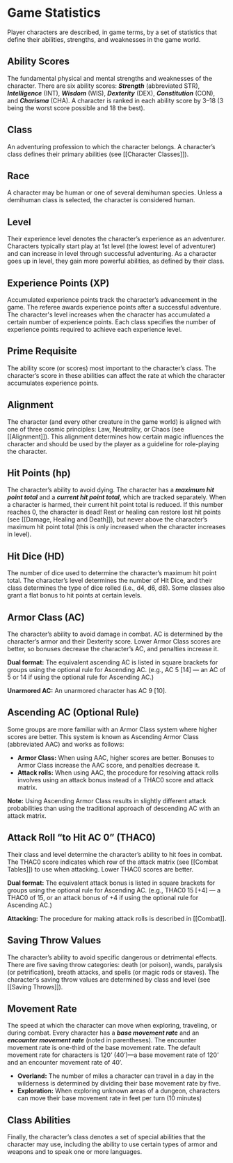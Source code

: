 # Game Statistics

Player characters are described, in game terms, by a set of statistics that define their abilities, strengths, and weaknesses in the game world.

## Ability Scores

The fundamental physical and mental strengths and weaknesses of the character. There are six ability scores: ***Strength*** (abbreviated STR), ***Intelligence*** (INT), ***Wisdom*** (WIS), ***Dexterity*** (DEX), ***Constitution*** (CON), and ***Charisma*** (CHA). A character is ranked in each ability score by 3–18 (3 being the worst score possible and 18 the best).

## Class

An adventuring profession to which the character belongs. A character’s class defines their primary abilities (see [[Character Classes]]).

## Race

A character may be human or one of several demihuman species. Unless a demihuman class is selected, the character is considered human.

## Level

Their experience level denotes the character’s experience as an adventurer. Characters typically start play at 1st level (the lowest level of adventurer) and can increase in level through successful adventuring. As a character goes up in level, they gain more powerful abilities, as defined by their class.

## Experience Points (XP)

Accumulated experience points track the character’s advancement in the game. The referee awards experience points after a successful adventure. The character's level increases when the character has accumulated a certain number of experience points. Each class specifies the number of experience points required to achieve each experience level.

## Prime Requisite

The ability score (or scores) most important to the character’s class. The character’s score in these abilities can affect the rate at which the character accumulates experience points.

## Alignment

The character (and every other creature in the game world) is aligned with one of three cosmic principles: Law, Neutrality, or Chaos (see [[Alignment]]). This alignment determines how certain magic influences the character and should be used by the player as a guideline for role-playing the character.

## Hit Points (hp)

The character’s ability to avoid dying. The character has a ***maximum hit point total*** and a ***current hit point total***, which are tracked separately. When a character is harmed, their current hit point total is reduced. If this number reaches 0, the character is dead! Rest or healing can restore lost hit points (see [[Damage, Healing and Death]]), but never above the character’s maximum hit point total (this is only increased when the character increases in level).

## Hit Dice (HD)

The number of dice used to determine the character’s maximum hit point total. The character’s level determines the number of Hit Dice, and their class determines the type of dice rolled (i.e., d4, d6, d8). Some classes also grant a flat bonus to hit points at certain levels.

## Armor Class (AC)

The character’s ability to avoid damage in combat. AC is determined by the character’s armor and their Dexterity score. Lower Armor Class scores are better, so bonuses decrease the character’s AC, and penalties increase it.

**Dual format:** The equivalent ascending AC is listed in square brackets for groups using the optional rule for Ascending AC. (e.g., AC 5 [14] — an AC of 5 or 14 if using the optional rule for Ascending AC.)

**Unarmored AC:** An unarmored character has AC 9 [10].

## Ascending AC (Optional Rule)

Some groups are more familiar with an Armor Class system where higher scores are better. This system is known as Ascending Armor Class (abbreviated AAC) and works as follows:

- **Armor Class:** When using AAC, higher scores are better. Bonuses to Armor Class increase the AAC score, and penalties decrease it.
- **Attack rolls:** When using AAC, the procedure for resolving attack rolls involves using an attack bonus instead of a THAC0 score and attack matrix.

**Note:** Using Ascending Armor Class results in slightly different attack probabilities than using the traditional approach of descending AC with an attack matrix.

## Attack Roll “to Hit AC 0” (THAC0)

Their class and level determine the character’s ability to hit foes in combat. The THAC0 score indicates which row of the attack matrix (see [[Combat Tables]]) to use when attacking. Lower THAC0 scores are better.

**Dual format:** The equivalent attack bonus is listed in square brackets for groups using the optional rule for Ascending AC. (e.g., THAC0 15 [+4] — a THAC0 of 15, or an attack bonus of +4 if using the optional rule for Ascending AC.)

**Attacking:** The procedure for making attack rolls is described in [[Combat]].

## Saving Throw Values

The character’s ability to avoid specific dangerous or detrimental effects. There are five saving throw categories: death (or poison), wands, paralysis (or petrification), breath attacks, and spells (or magic rods or staves). The character’s saving throw values are determined by class and level (see [[Saving Throws]]).

## Movement Rate

The speed at which the character can move when exploring, traveling, or during combat. Every character has a ***base movement rate*** and an ***encounter movement rate*** (noted in parentheses). The encounter movement rate is one-third of the base movement rate. The default movement rate for characters is 120’ (40’)—a base movement rate of 120’ and an encounter movement rate of 40’.

- **Overland:** The number of miles a character can travel in a day in the wilderness is determined by dividing their base movement rate by five.
- **Exploration:** When exploring unknown areas of a dungeon, characters can move their base movement rate in feet per turn (10 minutes)

## Class Abilities

Finally, the character’s class denotes a set of special abilities that the character may use, including the ability to use certain types of armor and weapons and to speak one or more languages.